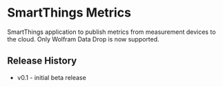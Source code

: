 # SmartThings Metrics

SmartThings application to publish metrics from measurement devices to the cloud. Only Wolfram Data Drop is now supported.

## Release History

- v0.1 - initial beta release
